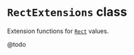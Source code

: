 # `RectExtensions` class

Extension functions for [`Rect`](https://docs.unity3d.com/Documentation/ScriptReference/Rect.html) values.

@todo